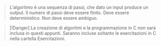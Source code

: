 >L'algoritmo è una sequenza di passi, che dato un input produce un output.
>Il numero di passi deve essere finito. Deve essere deterministico. Non deve essere ambiguo.

>[!Danger]
>La creazione di algoritmi e la programmazione in C non sarà inclusa in questi appunti. Saranno incluse soltanto le esercitazioni in C nella cartella Esercitazioni.
